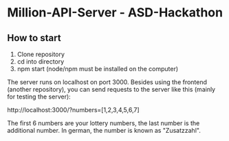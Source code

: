 # Million-API-Server - ASD-Hackathon

## How to start

1. Clone repository
2. cd into directory
3. npm start (node/npm must be installed on the computer)

The server runs on localhost on port 3000. Besides using the frontend (another repository), you can send requests to the server like this (mainly for testing the server):

http://localhost:3000/?numbers=[1,2,3,4,5,6,7]

The first 6 numbers are your lottery numbers, the last number is the additional number. In german, the number is known as "Zusatzzahl".
